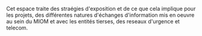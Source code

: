 Cet espace traite des straégies d'exposition et de ce que cela implique pour les projets, des différentes natures d'échanges d'information mis en oeuvre au sein du MIOM et avec les entités tierses, des reseaux d'urgence et telecom.

